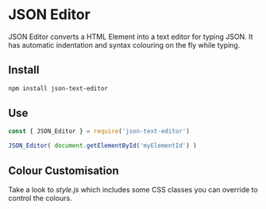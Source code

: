 # JSON Editor

JSON Editor converts a HTML Element into a text editor for typing JSON. It has automatic indentation and syntax colouring on the fly while typing.

## Install

```bash
npm install json-text-editor
```

## Use

```javascript
const { JSON_Editor } = require('json-text-editor')

JSON_Editor( document.getElementById('myElementId') )
```

## Colour Customisation

Take a look to *style.js* which includes some CSS classes you can override to control the colours.